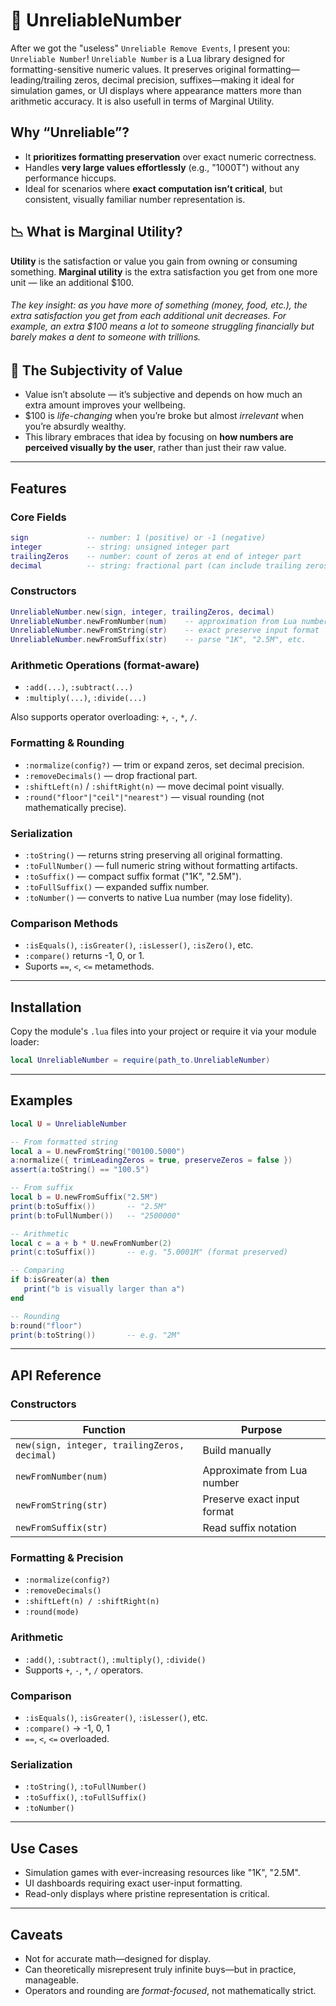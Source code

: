 # 📐 UnreliableNumber 

After we got the "useless" `Unreliable Remove Events`, I present you: `Unreliable Number`! `Unreliable Number` is a Lua library designed for formatting-sensitive numeric values. It preserves original formatting—leading/trailing zeros, decimal precision, suffixes—making it ideal for simulation games, or UI displays where appearance matters more than arithmetic accuracy. It is also usefull in terms of Marginal Utility.

## Why “Unreliable”?

* It **prioritizes formatting preservation** over exact numeric correctness.
* Handles **very large values effortlessly** (e.g., "1000T") without any performance hiccups.
* Ideal for scenarios where **exact computation isn’t critical**, but consistent, visually familiar number representation is.

## 📉 What is Marginal Utility?

**Utility** is the satisfaction or value you gain from owning or consuming something. **Marginal utility** is the extra satisfaction you get from one more unit — like an additional \$100.

###### The key insight: as you have more of something (money, food, etc.), the extra satisfaction you get from each additional unit decreases. For example, an extra \$100 means a lot to someone struggling financially but barely makes a dent to someone with trillions.

## 🧠 The Subjectivity of Value

* Value isn’t absolute — it’s subjective and depends on how much an extra amount improves your wellbeing.
* \$100 is *life-changing* when you’re broke but almost *irrelevant* when you’re absurdly wealthy.
* This library embraces that idea by focusing on **how numbers are perceived visually by the user**, rather than just their raw value.

---

## Features

### Core Fields

```lua
sign             -- number: 1 (positive) or -1 (negative)
integer          -- string: unsigned integer part
trailingZeros    -- number: count of zeros at end of integer part
decimal          -- string: fractional part (can include trailing zeros)
```

### Constructors

```lua
UnreliableNumber.new(sign, integer, trailingZeros, decimal)
UnreliableNumber.newFromNumber(num)    -- approximation from Lua number
UnreliableNumber.newFromString(str)    -- exact preserve input format
UnreliableNumber.newFromSuffix(str)    -- parse "1K", "2.5M", etc.
```

### Arithmetic Operations (format-aware)

* `:add(...)`, `:subtract(...)`
* `:multiply(...)`, `:divide(...)`

Also supports operator overloading: `+`, `-`, `*`, `/`.

### Formatting & Rounding

* `:normalize(config?)` — trim or expand zeros, set decimal precision.
* `:removeDecimals()` — drop fractional part.
* `:shiftLeft(n)` / `:shiftRight(n)` — move decimal point visually.
* `:round("floor"|"ceil"|"nearest")` — visual rounding (not mathematically precise).

### Serialization

* `:toString()` — returns string preserving all original formatting.
* `:toFullNumber()` — full numeric string without formatting artifacts.
* `:toSuffix()` — compact suffix format ("1K", "2.5M").
* `:toFullSuffix()` — expanded suffix number.
* `:toNumber()` — converts to native Lua number (may lose fidelity).

### Comparison Methods

* `:isEquals()`, `:isGreater()`, `:isLesser()`, `:isZero()`, etc.
* `:compare()` returns -1, 0, or 1.
* Suports `==`, `<`, `<=` metamethods.

---

## Installation

Copy the module's `.lua` files into your project or require it via your module loader:

```lua
local UnreliableNumber = require(path_to.UnreliableNumber)
```

---

## Examples

```lua
local U = UnreliableNumber

-- From formatted string
local a = U.newFromString("00100.5000")
a:normalize({ trimLeadingZeros = true, preserveZeros = false })
assert(a:toString() == "100.5")

-- From suffix
local b = U.newFromSuffix("2.5M")
print(b:toSuffix())       -- "2.5M"
print(b:toFullNumber())   -- "2500000"

-- Arithmetic
local c = a + b * U.newFromNumber(2)
print(c:toSuffix())       -- e.g. "5.0001M" (format preserved)

-- Comparing
if b:isGreater(a) then
   print("b is visually larger than a")
end

-- Rounding
b:round("floor")
print(b:toString())       -- e.g. "2M"
```

---

## API Reference

### Constructors

| Function                                     | Purpose                     |
| -------------------------------------------- | --------------------------- |
| `new(sign, integer, trailingZeros, decimal)` | Build manually              |
| `newFromNumber(num)`                         | Approximate from Lua number |
| `newFromString(str)`                         | Preserve exact input format |
| `newFromSuffix(str)`                         | Read suffix notation        |

### Formatting & Precision

* `:normalize(config?)`
* `:removeDecimals()`
* `:shiftLeft(n) / :shiftRight(n)`
* `:round(mode)`

### Arithmetic

* `:add()`, `:subtract()`, `:multiply()`, `:divide()`
* Supports `+`, `-`, `*`, `/` operators.

### Comparison

* `:isEquals()`, `:isGreater()`, `:isLesser()`, etc.
* `:compare()` → -1, 0, 1
* `==`, `<`, `<=` overloaded.

### Serialization

* `:toString()`, `:toFullNumber()`
* `:toSuffix()`, `:toFullSuffix()`
* `:toNumber()`

---

## Use Cases

* Simulation games with ever-increasing resources like "1K", "2.5M".
* UI dashboards requiring exact user-input formatting.
* Read-only displays where pristine representation is critical.

---

## Caveats

* Not for accurate math—designed for display.
* Can theoretically misrepresent truly infinite buys—but in practice, manageable.
* Operators and rounding are *format-focused*, not mathematically strict.

